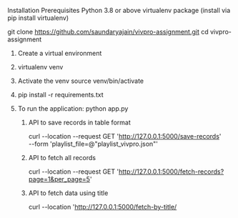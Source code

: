 Installation Prerequisites
Python 3.8 or above
virtualenv package (install via pip install virtualenv)

git clone https://github.com/saundaryajain/vivpro-assignment.git
cd vivpro-assignment

1. Create a virtual environment

2. virtualenv venv

3. Activate the venv
    source venv/bin/activate

4. pip install -r requirements.txt

5. To run the application: python app.py

    1. API to save records in table format

        curl --location --request GET 'http://127.0.0.1:5000/save-records' \
        --form 'playlist_file=@"playlist_vivpro.json"'

    2. API to fetch all records

        curl --location --request GET 'http://127.0.0.1:5000/fetch-records?page=1&per_page=5'

    3. API to fetch data using title

        curl --location 'http://127.0.0.1:5000/fetch-by-title/<title>'

